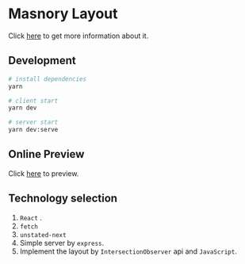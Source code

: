 # Masnory Layout

 Click [here](https://wiredcraft.gitbook.io/recruitment-test/) to get more information about it.

## Development

```sh
# install dependencies
yarn 

# client start
yarn dev

# server start
yarn dev:serve
```

## Online Preview

Click [here](http://124.70.140.159/) to preview.

## Technology selection

1. `React` .
2. `fetch`
3. `unstated-next`
4. Simple server by `express`.
5. Implement the layout by `IntersectionObserver` api and `JavaScript`.

